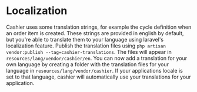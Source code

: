 # Localization

Cashier uses some translation strings, for example the cycle definition when an order item is created. These strings are
provided in english by default, but you're able to translate them to your language using laravel's localization feature.
Publish the translation files using `php artisan vendor:publish --tag=cashier-translations`. The files will appear in
`resources/lang/vendor/cashier/en`. You can now add a translation for your own language by creating a folder with the translation
files for your language in `resources/lang/vendor/cashier`. If your applications locale is set to that language, cashier will
automatically use your translations for your application.
